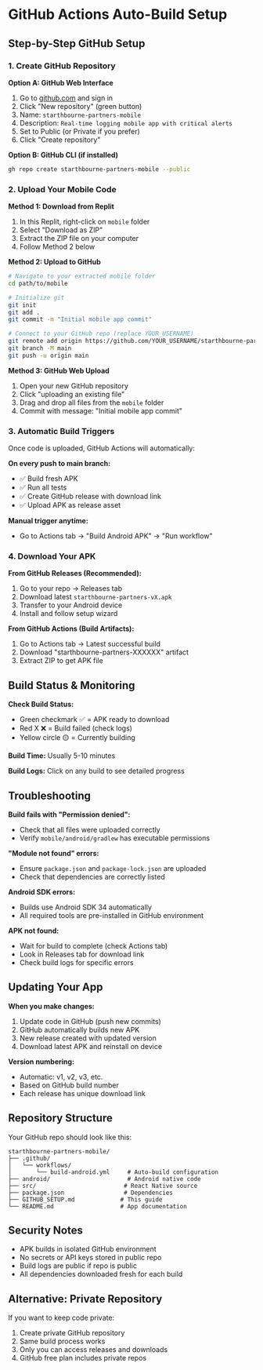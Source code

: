 # GitHub Actions Auto-Build Setup

## Step-by-Step GitHub Setup

### 1. Create GitHub Repository

**Option A: GitHub Web Interface**
1. Go to [github.com](https://github.com) and sign in
2. Click "New repository" (green button)
3. Name: `starthbourne-partners-mobile`
4. Description: `Real-time logging mobile app with critical alerts`
5. Set to Public (or Private if you prefer)
6. Click "Create repository"

**Option B: GitHub CLI (if installed)**
```bash
gh repo create starthbourne-partners-mobile --public
```

### 2. Upload Your Mobile Code

**Method 1: Download from Replit**
1. In this Replit, right-click on `mobile` folder
2. Select "Download as ZIP"
3. Extract the ZIP file on your computer
4. Follow Method 2 below

**Method 2: Upload to GitHub**
```bash
# Navigate to your extracted mobile folder
cd path/to/mobile

# Initialize git
git init
git add .
git commit -m "Initial mobile app commit"

# Connect to your GitHub repo (replace YOUR_USERNAME)
git remote add origin https://github.com/YOUR_USERNAME/starthbourne-partners-mobile.git
git branch -M main
git push -u origin main
```

**Method 3: GitHub Web Upload**
1. Open your new GitHub repository
2. Click "uploading an existing file"
3. Drag and drop all files from the `mobile` folder
4. Commit with message: "Initial mobile app commit"

### 3. Automatic Build Triggers

Once code is uploaded, GitHub Actions will automatically:

**On every push to main branch:**
- ✅ Build fresh APK
- ✅ Run all tests
- ✅ Create GitHub release with download link
- ✅ Upload APK as release asset

**Manual trigger anytime:**
- Go to Actions tab → "Build Android APK" → "Run workflow"

### 4. Download Your APK

**From GitHub Releases (Recommended):**
1. Go to your repo → Releases tab
2. Download latest `starthbourne-partners-vX.apk`
3. Transfer to your Android device
4. Install and follow setup wizard

**From GitHub Actions (Build Artifacts):**
1. Go to Actions tab → Latest successful build
2. Download "starthbourne-partners-XXXXXX" artifact
3. Extract ZIP to get APK file

## Build Status & Monitoring

**Check Build Status:**
- Green checkmark ✅ = APK ready to download
- Red X ❌ = Build failed (check logs)
- Yellow circle 🟡 = Currently building

**Build Time:** Usually 5-10 minutes

**Build Logs:** Click on any build to see detailed progress

## Troubleshooting

**Build fails with "Permission denied":**
- Check that all files were uploaded correctly
- Verify `mobile/android/gradlew` has executable permissions

**"Module not found" errors:**
- Ensure `package.json` and `package-lock.json` are uploaded
- Check that dependencies are correctly listed

**Android SDK errors:**
- Builds use Android SDK 34 automatically
- All required tools are pre-installed in GitHub environment

**APK not found:**
- Wait for build to complete (check Actions tab)
- Look in Releases tab for download link
- Check build logs for specific errors

## Updating Your App

**When you make changes:**
1. Update code in GitHub (push new commits)
2. GitHub automatically builds new APK
3. New release created with updated version
4. Download latest APK and reinstall on device

**Version numbering:**
- Automatic: v1, v2, v3, etc.
- Based on GitHub build number
- Each release has unique download link

## Repository Structure

Your GitHub repo should look like this:
```
starthbourne-partners-mobile/
├── .github/
│   └── workflows/
│       └── build-android.yml     # Auto-build configuration
├── android/                      # Android native code
├── src/                         # React Native source
├── package.json                 # Dependencies
├── GITHUB_SETUP.md             # This guide
└── README.md                   # App documentation
```

## Security Notes

- APK builds in isolated GitHub environment
- No secrets or API keys stored in public repo
- Build logs are public if repo is public
- All dependencies downloaded fresh for each build

## Alternative: Private Repository

If you want to keep code private:
1. Create private GitHub repository
2. Same build process works
3. Only you can access releases and downloads
4. GitHub free plan includes private repos